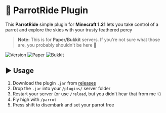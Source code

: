 # 🦜 ParrotRide Plugin

This **ParrotRide** simple plugin for **Minecraft 1.21** lets you take control of a parrot and explore the skies with your trusty feathered percy

> **Note:** This is for **Paper/Bukkit** servers. If you're not sure what those are, you probably shouldn't be here 🤡

![Version](https://img.shields.io/badge/Minecraft-1.21-brightgreen) ![Paper](https://img.shields.io/badge/Server-Paper-important) ![Bukkit](https://img.shields.io/badge/API-Bukkit-orange)

## ▶️ Usage

1. Download the plugin `.jar` from [releases](https://github.com/parrotRide/releases)
2. Drop the `.jar` into your `/plugins/` server folder
3. Restart your server (or use `/reload`, but you didn't hear that from me 💀)
4. Fly high with `/parrot`
5. Press shift to disembark and set your parrot free
